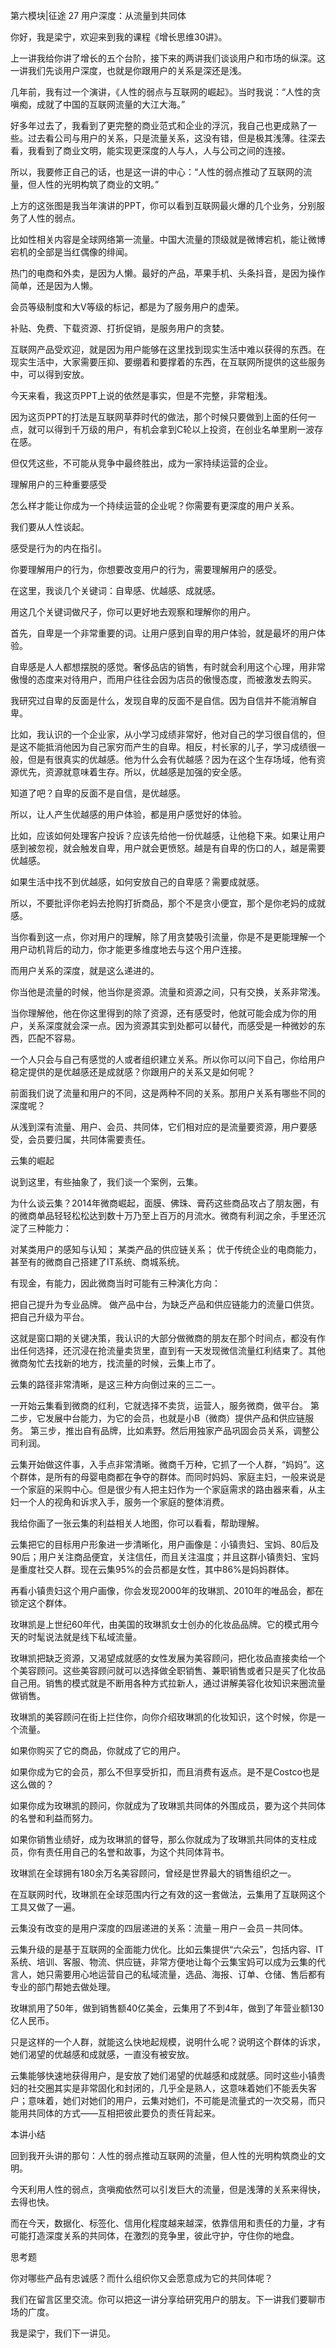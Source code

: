 第六模块|征途  27 用户深度：从流量到共同体

你好，我是梁宁，欢迎来到我的课程《增长思维30讲》。

上一讲我给你讲了增长的五个台阶，接下来的两讲我们谈谈用户和市场的纵深。这一讲我们先谈用户深度，也就是你跟用户的关系是深还是浅。

几年前，我有过一个演讲，《人性的弱点与互联网的崛起》。当时我说：“人性的贪嗔痴，成就了中国的互联网流量的大江大海。”

好多年过去了，我看到了更完整的商业范式和企业的浮沉，我自己也更成熟了一些。过去看公司与用户的关系，只是流量关系，这没有错，但是极其浅薄。往深去看，我看到了商业文明，能实现更深度的人与人，人与公司之间的连接。

所以，我要修正自己的话，也是这一讲的中心：“人性的弱点推动了互联网的流量，但人性的光明构筑了商业的文明。”




上方的这张图是我当年演讲的PPT，你可以看到互联网最火爆的几个业务，分别服务了人性的弱点。

比如性相关内容是全球网络第一流量。中国大流量的顶级就是微博宕机，能让微博宕机的全部是当红偶像的绯闻。

热门的电商和外卖，是因为人懒。最好的产品，苹果手机、头条抖音，是因为操作简单，还是因为人懒。

会员等级制度和大V等级的标记，都是为了服务用户的虚荣。

补贴、免费、下载资源、打折促销，是服务用户的贪婪。

互联网产品受欢迎，就是因为用户能够在这里找到现实生活中难以获得的东西。在现实生活中，大家需要压抑、要绷着和要撑着的东西，在互联网所提供的这些服务中，可以得到安放。

今天来看，我这页PPT上说的依然是事实，但是不完整，非常粗浅。

因为这页PPT的打法是互联网草莽时代的做法，那个时候只要做到上面的任何一点，就可以得到千万级的用户，有机会拿到C轮以上投资，在创业名单里刷一波存在感。

但仅凭这些，不可能从竞争中最终胜出，成为一家持续运营的企业。

理解用户的三种重要感受

怎么样才能让你成为一个持续运营的企业呢？你需要有更深度的用户关系。

我们要从人性谈起。

感受是行为的内在指引。

你要理解用户的行为，你想要改变用户的行为，需要理解用户的感受。

在这里，我谈几个关键词：自卑感、优越感、成就感。

用这几个关键词做尺子，你可以更好地去观察和理解你的用户。

首先，自卑是一个非常重要的词。让用户感到自卑的用户体验，就是最坏的用户体验。

自卑感是人人都想摆脱的感觉。奢侈品店的销售，有时就会利用这个心理，用非常傲慢的态度来对待用户，而用户往往会因为店员的傲慢态度，而被激发去购买。

我研究过自卑的反面是什么，发现自卑的反面不是自信。因为自信并不能消解自卑。

比如，我认识的一个企业家，从小学习成绩非常好，他对自己的学习很自信的，但是这不能抵消他因为自己家穷而产生的自卑。相反，村长家的儿子，学习成绩很一般，但是有很真实的优越感。他为什么会有优越感？因为在这个生存场域，他有资源优先，资源就意味着生存。所以，优越感是加强的安全感。

知道了吧？自卑的反面不是自信，是优越感。

所以，让人产生优越感的用户体验，都是用户感觉好的体验。

比如，应该如何处理客户投诉？应该先给他一份优越感，让他稳下来。如果让用户感到被忽视，就会触发自卑，用户就会更愤怒。越是有自卑的伤口的人，越是需要优越感。

如果生活中找不到优越感，如何安放自己的自卑感？需要成就感。

所以，不要批评你老妈去抢购打折商品，那个不是贪小便宜，那个是你老妈的成就感。

当你看到这一点，你对用户的理解，除了用贪婪吸引流量，你是不是更能理解一个用户动机背后的动力，你才能更多维度地去与这个用户连接。

而用户关系的深度，就是这么递进的。

你当他是流量的时候，他当你是资源。流量和资源之间，只有交换，关系非常浅。

当你理解他，他在你这里得到的除了资源，还有感受时，他就可能会成为你的用户，关系深度就会深一点。因为资源其实到处都可以替代，而感受是一种微妙的东西，匹配不容易。

一个人只会与自己有感觉的人或者组织建立关系。所以你可以问下自己，你给用户稳定提供的是优越感还是成就感？你跟用户的关系又是如何呢？

前面我们说了流量和用户的不同，这是两种不同的关系。那用户关系有哪些不同的深度呢？

从浅到深有流量、用户、会员、共同体，它们相对应的是流量要资源，用户要感受，会员要归属，共同体需要责任。

云集的崛起

说到这里，有些抽象了，我们谈一个案例，云集。

为什么谈云集？2014年微商崛起，面膜、佛珠、膏药这些商品攻占了朋友圈，有的微商单品轻轻松松达到数十万乃至上百万的月流水。微商有利润之余，手里还沉淀了三种能力：

对某类用户的感知与认知；
某类产品的供应链关系；
优于传统企业的电商能力，甚至有的微商自己搭建了IT系统、商城系统。

有现金，有能力，因此微商当时可能有三种演化方向：

把自己提升为专业品牌。
做产品中台，为缺乏产品和供应链能力的流量口供货。
把自己升级为平台。

这就是窗口期的关键决策，我认识的大部分做微商的朋友在那个时间点，都没有作出任何选择，还沉浸在抢流量卖货里，直到有一天发现微信流量红利结束了。其他微商匆忙去找新的地方，找流量的时候，云集上市了。

云集的路径非常清晰，是这三种方向倒过来的三二一。

一开始云集看到微商的红利，它就选择不卖货，运营人，服务微商，做平台。
第二步，它发展中台能力，为它的会员，也就是小B（微商）提供产品和供应链服务。
第三步，推出自有品牌，比如素野。然后用独家产品巩固会员关系，调整公司利润。

云集开始做这件事，入手点非常清晰。微商千万种，它抓了一个人群，“妈妈”。这个群体，是所有的母婴电商都在争夺的群体。而同时妈妈、家庭主妇，一般来说是一个家庭的采购中心。但是很少有人把主妇作为一个家庭需求的路由器来看，从主妇一个人的视角和诉求入手，服务一个家庭的整体消费。

我给你画了一张云集的利益相关人地图，你可以看看，帮助理解。



云集把它的目标用户形象进一步清晰化，用户画像是：小镇贵妇、宝妈、80后及90后；用户关注商品便宜，关注信任，而且关注温度；并且这群小镇贵妇、宝妈是重度社交人群。现在云集95%的会员都是女性，其中86%是妈妈群体。

再看小镇贵妇这个用户画像，你会发现2000年的玫琳凯、2010年的唯品会，都在锁定这个群体。

玫琳凯是上世纪60年代，由美国的玫琳凯女士创办的化妆品品牌。它的模式用今天的时髦说法就是线下私域流量。

玫琳凯把缺乏资源，又渴望成就感的女性发展为美容顾问，把化妆品直接卖给一个个美容顾问。这些美容顾问就可以选择做全职销售、兼职销售或者只是买了化妆品自己用。销售的模式就是不断用各种方式拉新人，通过讲解美容化妆知识来圈流量做销售。

玫琳凯的美容顾问在街上拦住你，向你介绍玫琳凯的化妆知识，这个时候，你是一个流量。

如果你购买了它的商品，你就成了它的用户。

如果你成为它的会员，那么不但享受折扣，而且消费有返点。是不是Costco也是这么做的？

如果你成为玫琳凯的顾问，你就成为了玫琳凯共同体的外围成员，要为这个共同体的名誉和利益而努力。

如果你销售业绩好，成为玫琳凯的督导，那么你就成为了玫琳凯共同体的支柱成员，你有责任用自己的名誉和故事，为这个共同体背书。

玫琳凯在全球拥有180余万名美容顾问，曾经是世界最大的销售组织之一。

在互联网时代，玫琳凯在全球范围内行之有效的这一套做法，云集用了互联网这个工具又做了一遍。

云集没有改变的是用户深度的四层递进的关系：流量－用户－会员－共同体。

云集升级的是基于互联网的全面能力优化。比如云集提供“六朵云”，包括内容、IT系统、培训、客服、物流、供应链，非常方便地让每个云集宝妈可以成为云集的代言人，她只需要用心地运营自己的私域流量，选品、海报、订单、仓储、售后都有专业的部门帮她去做处理。

玫琳凯用了50年，做到销售额40亿美金，云集用了不到4年，做到了年营业额130亿人民币。

只是这样的一个人群，就能这么快地起规模，说明什么呢？说明这个群体的诉求，她们渴望的优越感和成就感，一直没有被安放。

云集能够快速地获得用户，是安放了她们渴望的优越感和成就感。同时这些小镇贵妇的社交圈其实是非常固化和封闭的，几乎全是熟人，这意味着她们不能丢失客户；意味着，她们对她们的用户，云集对她们，不可能是流量式的一次交易，而只能用共同体的方式——互相把彼此要负的责任背起来。

本讲小结

回到我开头讲的那句：人性的弱点推动互联网的流量，但人性的光明构筑商业的文明。

今天利用人性的弱点，贪嗔痴依然可以引发巨大的流量，但是浅薄的关系来得快，去得也快。

而在今天，数据化、标签化、信用化程度越来越深，依靠信用和责任的力量，才有可能打造深度关系的共同体，在激烈的竞争里，彼此守护，守住你的地盘。

思考题

你对哪些产品有忠诚感？而什么组织你又会愿意成为它的共同体呢？

我们在留言区里交流。你可以把这一讲分享给研究用户的朋友。下一讲我们要聊市场的广度。

我是梁宁，我们下一讲见。
